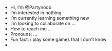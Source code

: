 - Hi, I’m @Partynoob
- I’m interested in nothing 
- I’m currently learning something new
- I’m looking to collaborate on ...
- How to reach me ...
- Pronouns: ...
- Fun fact: i play some games that I don't know
- 

<!---
Partynoobhere/Partynoobhere is a ✨ special ✨ repository because its `README.md` (this file) appears on your GitHub profile.
You can click the Preview link to take a look at your changes.
--->
